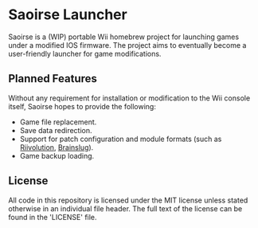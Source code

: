 # Saoirse Launcher

Saoirse is a (WIP) portable Wii homebrew project for launching games under a modified IOS firmware. The project aims to eventually become a user-friendly launcher for game modifications.

## Planned Features

Without any requirement for installation or modification to the Wii console itself, Saoirse hopes to provide the following:

* Game file replacement.
* Save data redirection.
* Support for patch configuration and module formats (such as [Riivolution](https://github.com/AerialX/rawksd), [Brainslug](https://github.com/Chadderz121/brainslug-wii)).
* Game backup loading.

## License

All code in this repository is licensed under the MIT license unless stated otherwise in an individual file header. The full text of the license can be found in the 'LICENSE' file.
